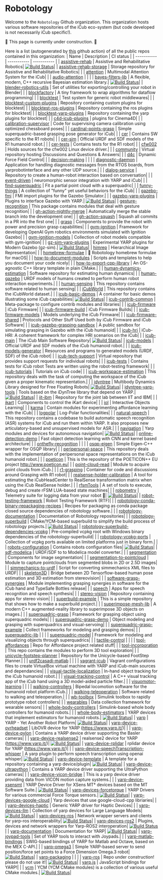 Robotology
==========

Welcome to the `Robotology` Github organization.
This organization hosts various software repositories of the iCub eco-system (but code developed is not necessarily iCub specific!).

:construction: This page is currently under construction. :construction:

Here is a list (autogenerated by [this](https://github.com/robotology/.github/blob/main/.github/workflows/index-update.yml) github action) of all the public repos contained in this organization:
| Name | Description |  CI status |
| ----------- | ----------- | ----------- |
| [assistive-rehab](https://github.com/robotology/assistive-rehab) | Assistive and Rehabilitative Robotics| [![Build Status](https://github.com/robotology/assistive-rehab/workflows/CI%20Workflow/badge.svg)](https://github.com/robotology/assistive-rehab/actions?query=workflow%3A%22CI+Workflow%22)|
| [assistive-rehab-storage](https://github.com/robotology/assistive-rehab-storage) | Storage repository for Assistive and Rehabilitative Robotics| |
| [attention](https://github.com/robotology/attention) | Multimodal Attention System for the iCub| |
| [audio-attention](https://github.com/robotology/audio-attention) | | |
| [bayes-filters-lib](https://github.com/robotology/bayes-filters-lib) | A flexible, modern, C++ recursive Bayesian estimation library.| [![Build Status](https://github.com/robotology/bayes-filters-lib/workflows/CI%20Workflow/badge.svg)](https://github.com/robotology/bayes-filters-lib/actions?query=workflow%3A%22CI+Workflow%22)|
| [blender-robotics-utils](https://github.com/robotology/blender-robotics-utils) | Set of utilities for exporting/controlling your robot in Blender| |
| [blockfactory](https://github.com/robotology/blockfactory) | A tiny framework to wrap algorithms for dataflow programming| |
| [blocktest](https://github.com/robotology/blocktest) | Test system for generic robot middlewares| |
| [blocktest-custom-plugins](https://github.com/robotology/blocktest-custom-plugins) | Repository containing custom plugins for blocktest| |
| [blocktest-ros-plugins](https://github.com/robotology/blocktest-ros-plugins) | Repository containing the ros plugins for blocktest| |
| [blocktest-yarp-plugins](https://github.com/robotology/blocktest-yarp-plugins) | Repository containing the yarp plugins for blocktest| |
| [c4d-icub-plugins](https://github.com/robotology/c4d-icub-plugins) | plugins for Cinema4D| |
| [calibration-supervisor](https://github.com/robotology/calibration-supervisor) | Code for supervising camera calibration using optimized chessboard poses| |
| [cardinal-points-grasp](https://github.com/robotology/cardinal-points-grasp) | Simple superquadric-based grasping pose generator for iCub| |
| [cer](https://github.com/robotology/cer) | Contains SW specific to the R1 robots| |
| [cer-sim](https://github.com/robotology/cer-sim) | Official URDF and SDF models of the R1 humanoid robot.| |
| [cer-tests](https://github.com/robotology/cer-tests) | Contains tests for the R1 robot| |
| [cfw002](https://github.com/robotology/cfw002) | Holds sources for the cfw002 Linux device driver.| |
| [community](https://github.com/robotology/community) | Virtual repository hosting Discussions and Questions & Answers| |
| [d4c](https://github.com/robotology/d4c) | Dynamic Force Field Control| |
| [decision-making](https://github.com/robotology/decision-making) | | |
| [diagnostic-daemon](https://github.com/robotology/diagnostic-daemon) | Application for handling diagnostic messages from the RTOS boards, from yarprobotinterface and any other UDP source.| |
| [dialog-service](https://github.com/robotology/dialog-service) | Repository to create a human-robot interaction based on conversation| |
| [event-driven](https://github.com/robotology/event-driven) | neuromorphic sensor integration with YARP and iCub| |
| [find-superquadric](https://github.com/robotology/find-superquadric) | Fit a partial point cloud with a superquadric| |
| [funny-things](https://github.com/robotology/funny-things) | A collection of "funny" yet useful behaviors for the iCub| |
| [gazebo-fmi](https://github.com/robotology/gazebo-fmi) | FMI import plugins for the Gazebo Simulator.| |
| [gazebo-yarp-plugins](https://github.com/robotology/gazebo-yarp-plugins) | Plugins to interface Gazebo with YARP.| [![Build Status](https://github.com/robotology/gazebo-yarp-plugins/workflows/CI%20Workflow/badge.svg)](https://github.com/robotology/gazebo-yarp-plugins/actions?query=workflow%3A%22CI+Workflow%22)|
| [gesture-recognition](https://github.com/robotology/gesture-recognition) | This package contains modules that deal with gesture recognition| |
| [gh-action-nightly-merge](https://github.com/robotology/gh-action-nightly-merge) | Automatically merge the stable branch into the development one| |
| [gh-action-squash](https://github.com/robotology/gh-action-squash) | Squash all commits in a PR into the first one| |
| [grasp](https://github.com/robotology/grasp) | Components to provide the robot with power and precision grasp capabilities| |
| [gym-ignition](https://github.com/robotology/gym-ignition) | Framework for developing OpenAI Gym robotics environments simulated with Ignition Gazebo| |
| [gym-ignition-models](https://github.com/robotology/gym-ignition-models) | Collection of robot models compatible with gym-ignition| |
| [gz-sim-yarp-plugins](https://github.com/robotology/gz-sim-yarp-plugins) | Experimental YARP plugins for Modern Gazebo (gz-sim).| [![Build Status](https://github.com/robotology/gz-sim-yarp-plugins/workflows/CI%20Workflow/badge.svg)](https://github.com/robotology/gz-sim-yarp-plugins/actions?query=workflow%3A%22CI+Workflow%22)|
| [himrep](https://github.com/robotology/himrep) | Hierarchical Image Representation| |
| [homebrew-formulae](https://github.com/robotology/homebrew-formulae) | 🍻 Robotology homebrew formulae for macOS| |
| [how-to-document-modules](https://github.com/robotology/how-to-document-modules) | Scripts and templates to help you document your code nicely| |
| [how-to-export-cpp-library](https://github.com/robotology/how-to-export-cpp-library) | An OS-agnostic C++ library template in plain CMake.| |
| [human-dynamics-estimation](https://github.com/robotology/human-dynamics-estimation) | Software repository for estimating human dynamics| |
| [human-gazebo](https://github.com/robotology/human-gazebo) | URDF models of humans created to perform human robot interaction experiments.| |
| [human-sensing](https://github.com/robotology/human-sensing) | This repository contains software related to human sensing| |
| [iCubWorld](https://github.com/robotology/iCubWorld) | This repository contains the iCubWorld dataset.| |
| [icub-basic-demos](https://github.com/robotology/icub-basic-demos) | A container for basic demos illustrating some iCub capabilities| [![Build Status](https://github.com/robotology/icub-basic-demos/workflows/CI%20Workflow/badge.svg)](https://github.com/robotology/icub-basic-demos/actions?query=workflow%3A%22CI+Workflow%22)|
| [icub-contrib-common](https://github.com/robotology/icub-contrib-common) | Meta-package to configure contrib modules and libraries| |
| [icub-firmware](https://github.com/robotology/icub-firmware) | iCub Firmware| |
| [icub-firmware-build](https://github.com/robotology/icub-firmware-build) | iCub Firmware Builds| |
| [icub-firmware-models](https://github.com/robotology/icub-firmware-models) | Models underlying the iCub Firmware| |
| [icub-firmware-shared](https://github.com/robotology/icub-firmware-shared) | Protocols and Other Stuff Used both by iCub Firmware and iCub Software| |
| [icub-gazebo-grasping-sandbox](https://github.com/robotology/icub-gazebo-grasping-sandbox) | A public sandbox for simulating grasping in Gazebo with the iCub humanoid| |
| [icub-hri](https://github.com/robotology/icub-hri) | iCub-HRI: A coherent framework for complex HRI scenarios on the iCub| |
| [icub-main](https://github.com/robotology/icub-main) | The iCub Main Software Repository| [![Build Status](https://github.com/robotology/icub-main/workflows/CI%20Workflow/badge.svg)](https://github.com/robotology/icub-main/actions?query=workflow%3A%22CI+Workflow%22)|
| [icub-models](https://github.com/robotology/icub-models) | Official URDF and SDF models of the iCub humanoid robot.| |
| [icub-models-generator](https://github.com/robotology/icub-models-generator) | Resources and programs to generated models (URDF, SDF) of the iCub robot| |
| [icub-tech-support](https://github.com/robotology/icub-tech-support) | Virtual repository that provides support requests for individual robots| |
| [icub-tests](https://github.com/robotology/icub-tests) | Contains tests for iCub robot Tests are written using the robot-testing framework| |
| [icub-tutorials](https://github.com/robotology/icub-tutorials) | Tutorials on iCub code| |
| [icub-workspace-estimation](https://github.com/robotology/icub-workspace-estimation) | This repository deals with the task of computing the workspace of the iCub given a proper kinematic representation.| |
| [idyntree](https://github.com/robotology/idyntree) | Multibody Dynamics Library designed for Free Floating Robots| [![Build Status](https://github.com/robotology/idyntree/workflows/CI%20Workflow/badge.svg)](https://github.com/robotology/idyntree/actions?query=workflow%3A%22CI+Workflow%22)|
| [idyntree-yarp-tools](https://github.com/robotology/idyntree-yarp-tools) | Tools based on the iDynTree library that depend on YARP.| [![Build Status](https://github.com/robotology/idyntree-yarp-tools/workflows/CI%20Workflow/badge.svg)](https://github.com/robotology/idyntree-yarp-tools/actions?query=workflow%3A%22CI+Workflow%22)|
| [iit-ibm](https://github.com/robotology/iit-ibm) | Repository for the joint lab between IIT and IBM| |
| [ikart](https://github.com/robotology/ikart) | Components to control the iKart device| |
| [iol](https://github.com/robotology/iol) | Interactive Objects Learning| |
| [karma](https://github.com/robotology/karma) | Contain modules for experimenting affordance learning with the iCub| |
| [logpolar](https://github.com/robotology/logpolar) | Log-Polar functionalities| |
| [natural-speech](https://github.com/robotology/natural-speech) | This repository contains a codebase to build automatic speech recognition (ASR) systems for iCub and run them within YARP. It also proposes new articulatory-based and unsupervised models for ASR.| |
| [navigation](https://github.com/robotology/navigation) | Yarp modules and devices for autonomous navigation| [![Build Status](https://github.com/robotology/navigation/workflows/CI%20Workflow/badge.svg)](https://github.com/robotology/navigation/actions?query=workflow%3A%22CI+Workflow%22)|
| [online-detection-demo](https://github.com/robotology/online-detection-demo) | Fast object detection learning with CNN and kernel based architecture| |
| [onthefly-recognition](https://github.com/robotology/onthefly-recognition) | | |
| [osqp-eigen](https://github.com/robotology/osqp-eigen) | Simple Eigen-C++ wrapper for OSQP library| |
| [peripersonal-space](https://github.com/robotology/peripersonal-space) | This repository deals with the implementation of peripersonal space representations on the iCub humanoid robot.| |
| [poeticon](https://github.com/robotology/poeticon) | This is the repository of the POETICON++ EU project http://www.poeticon.eu| |
| [point-cloud-read](https://github.com/robotology/point-cloud-read) | Module to acquire point clouds from iCub.| |
| [r1-grasping](https://github.com/robotology/r1-grasping) | Container for code and discussions around Grasping with R1 robot| |
| [realsense-holder-calibration](https://github.com/robotology/realsense-holder-calibration) | A tool for estimating the iCubHeadCenter to RealSense transformation matrix when using the iCub RealSense holder.| |
| [rfsmTools](https://github.com/robotology/rfsmTools) | A set of tools to execute, debug and create rFSM LUA-based state machines| |
| [robometry](https://github.com/robotology/robometry) | Telemetry suite for logging data from your robot 🤖| [![Build Status](https://github.com/robotology/robometry/workflows/CI%20Workflow/badge.svg)](https://github.com/robotology/robometry/actions?query=workflow%3A%22CI+Workflow%22)|
| [robot-testing-framework](https://github.com/robotology/robot-testing-framework) | Robot Testing Framework (RTF)| |
| [robotology-conda-binary-repackaging-recipes](https://github.com/robotology/robotology-conda-binary-repackaging-recipes) | Recipes for packaging as conda package closed source dependencies of robotology software.| |
| [robotology-documentation](https://github.com/robotology/robotology-documentation) | Documentation of Robotology repositories| |
| [robotology-superbuild](https://github.com/robotology/robotology-superbuild) | CMake/YCM-based superbuild to simplify the build process of robotology projects.| [![Build Status](https://github.com/robotology/robotology-superbuild/workflows/CI%20Workflow/badge.svg)](https://github.com/robotology/robotology-superbuild/actions?query=workflow%3A%22CI+Workflow%22)|
| [robotology-superbuild-dependencies-vcpkg](https://github.com/robotology/robotology-superbuild-dependencies-vcpkg) | Pre-compiled vcpkg root with Windows binary dependencies of the robotology-superbuild| |
| [robotology-vcpkg-ports](https://github.com/robotology/robotology-vcpkg-ports) | Collection of vcpkg ports available on limited platforms just in binary form.| |
| [robots-configuration](https://github.com/robotology/robots-configuration) | Contains robots configuration files| [![Build Status](https://github.com/robotology/robots-configuration/workflows/CI%20Workflow/badge.svg)](https://github.com/robotology/robots-configuration/actions?query=workflow%3A%22CI+Workflow%22)|
| [sdf-modelica](https://github.com/robotology/sdf-modelica) | URDF/SDF to to Modelica model converter.| |
| [segmentation](https://github.com/robotology/segmentation) | Components for image segmentation| |
| [segmentation-to-pointcloud](https://github.com/robotology/segmentation-to-pointcloud) | Module to capture pointclouds from segmented blobs in 2D or 2.5D images| |
| [simmechanics-to-urdf](https://github.com/robotology/simmechanics-to-urdf) | Script for converting simmechanics XML files to URDF| |
| [skeleton3D](https://github.com/robotology/skeleton3D) | Bridge between 2D Tensorflow-based human pose estimation and 3D estimation from stereovision| |
| [software-grasp-synergies](https://github.com/robotology/software-grasp-synergies) | Module implementing grasping synergies in software for the iCub hand and TypeSafe Bottles release| |
| [speech](https://github.com/robotology/speech) | Apps for speech recognition and speech synthesis| |
| [stereo-vision](https://github.com/robotology/stereo-vision) | Repository containing apps for stereo vision| |
| [superbuild-example](https://github.com/robotology/superbuild-example) | This is a simple repository that shows how to make a superbuild project.| |
| [superimpose-mesh-lib](https://github.com/robotology/superimpose-mesh-lib) | A modern C++ augmented-reality library to superimpose 3D objects on images.| |
| [superquadric-grasp](https://github.com/robotology/superquadric-grasp) | Framework for grasping object using superquadric models| |
| [superquadric-grasp-demo](https://github.com/robotology/superquadric-grasp-demo) | Object modeling and grasping with superquadrics and visual-servoing| |
| [superquadric-grasp-example](https://github.com/robotology/superquadric-grasp-example) | Collect frameworks for modeling and grasping demos| |
| [superquadric-lib](https://github.com/robotology/superquadric-lib) | | |
| [superquadric-model](https://github.com/robotology/superquadric-model) | Framework for modeling and visualizing objects through superquadrics| |
| [tactile-control](https://github.com/robotology/tactile-control) | | |
| [tool-affordances](https://github.com/robotology/tool-affordances) | Repo for Affordance project related stuff| |
| [tool-incorporation](https://github.com/robotology/tool-incorporation) | This repo contains the modules to perform 3D tool exploration| |
| [unicycle-footstep-planner](https://github.com/robotology/unicycle-footstep-planner) | Repository for the Unicycle-based FootStep Planner.| |
| [urdf2casadi-matlab](https://github.com/robotology/urdf2casadi-matlab) | | |
| [vagrant-icub](https://github.com/robotology/vagrant-icub) | Vagrant configurations files to create VirtualBox virtual machine with YARP and iCub-main sources and dependancies| |
| [visual-tactile-localization](https://github.com/robotology/visual-tactile-localization) | In-hand object tracking for the iCub humanoid robot.| |
| [visual-tracking-control](https://github.com/robotology/visual-tracking-control) | A C++ visual tracking app of the iCub hand using a 3D model-aided particle filter.| |
| [visuomotor-learning](https://github.com/robotology/visuomotor-learning) | | |
| [walking-controllers](https://github.com/robotology/walking-controllers) | Bipedal locomotion software for the humanoid robot platform iCub.| |
| [walking-teleoperation](https://github.com/robotology/walking-teleoperation) | Software related to walking and teleoperation.| |
| [wb-toolbox](https://github.com/robotology/wb-toolbox) | Simulink toolbox to rapidly prototype robot controllers| |
| [wearables](https://github.com/robotology/wearables) | Data collection framework for wearable sensors| |
| [whole-body-controllers](https://github.com/robotology/whole-body-controllers) | Simulink-based whole body controllers for humanoid robots.| |
| [whole-body-estimators](https://github.com/robotology/whole-body-estimators) | YARP devices that implement estimators for humanoid robots.| [![Build Status](https://github.com/robotology/whole-body-estimators/workflows/CI%20Workflow/badge.svg)](https://github.com/robotology/whole-body-estimators/actions?query=workflow%3A%22CI+Workflow%22)|
| [yarp](https://github.com/robotology/yarp) | YARP - Yet Another Robot Platform| [![Build Status](https://github.com/robotology/yarp/workflows/CI%20Workflow/badge.svg)](https://github.com/robotology/yarp/actions?query=workflow%3A%22CI+Workflow%22)|
| [yarp-device-ovrheadset](https://github.com/robotology/yarp-device-ovrheadset) | LibOVR device for YARP (https://www.yarp.it/)| |
| [yarp-device-pylon](https://github.com/robotology/yarp-device-pylon) | Contains a YARP device driver supporting the Basler cameras| |
| [yarp-device-realsense2](https://github.com/robotology/yarp-device-realsense2) | realsense2 device for YARP (https://www.yarp.it/)| [![Build Status](https://github.com/robotology/yarp-device-realsense2/workflows/CI%20Workflow/badge.svg)](https://github.com/robotology/yarp-device-realsense2/actions?query=workflow%3A%22CI+Workflow%22)|
| [yarp-device-rplidar](https://github.com/robotology/yarp-device-rplidar) | rplidar device for YARP (https://www.yarp.it/)| |
| [yarp-device-speechTranscription-whisper](https://github.com/robotology/yarp-device-speechTranscription-whisper) | A yarp plugin to perform speech transcription using openai whisper| [![Build Status](https://github.com/robotology/yarp-device-speechTranscription-whisper/workflows/CI%20Workflow/badge.svg)](https://github.com/robotology/yarp-device-speechTranscription-whisper/actions?query=workflow%3A%22CI+Workflow%22)|
| [yarp-device-template](https://github.com/robotology/yarp-device-template) | A template for a repository containing a yarp device/plugin| [![Build Status](https://github.com/robotology/yarp-device-template/workflows/CI%20Workflow/badge.svg)](https://github.com/robotology/yarp-device-template/actions?query=workflow%3A%22CI+Workflow%22)|
| [yarp-device-ultrapython](https://github.com/robotology/yarp-device-ultrapython) | Contains a YARP device driver supporting the UltraPython cameras| |
| [yarp-device-vicon-bridge](https://github.com/robotology/yarp-device-vicon-bridge) | This is a yarp device driver providing data from VICON motion capture systems.| |
| [yarp-device-xsensmt](https://github.com/robotology/yarp-device-xsensmt) | YARP Device Driver for XSens MT* devices based on the MT Software Suite.| [![Build Status](https://github.com/robotology/yarp-device-xsensmt/workflows/CI%20Workflow/badge.svg)](https://github.com/robotology/yarp-device-xsensmt/actions?query=workflow%3A%22CI+Workflow%22)|
| [yarp-devices-forcetorque](https://github.com/robotology/yarp-devices-forcetorque) | YARP Drivers for various commercial Force Torque sensors.| [![Build Status](https://github.com/robotology/yarp-devices-forcetorque/workflows/CI%20Workflow/badge.svg)](https://github.com/robotology/yarp-devices-forcetorque/actions?query=workflow%3A%22CI+Workflow%22)|
| [yarp-devices-google-cloud](https://github.com/robotology/yarp-devices-google-cloud) | Yarp devices that use google-cloud-cpp libriaries| |
| [yarp-devices-haptic](https://github.com/robotology/yarp-devices-haptic) | Generic YARP driver for Haptic Devices| |
| [yarp-devices-llm](https://github.com/robotology/yarp-devices-llm) | Collection of yarp devices for Large Language Models| [![Build Status](https://github.com/robotology/yarp-devices-llm/workflows/CI%20Workflow/badge.svg)](https://github.com/robotology/yarp-devices-llm/actions?query=workflow%3A%22CI+Workflow%22)|
| [yarp-devices-ros](https://github.com/robotology/yarp-devices-ros) | Network wrapper servers and clients for yarp-ros interoperability| [![Build Status](https://github.com/robotology/yarp-devices-ros/workflows/CI%20Workflow/badge.svg)](https://github.com/robotology/yarp-devices-ros/actions?query=workflow%3A%22CI+Workflow%22)|
| [yarp-devices-ros2](https://github.com/robotology/yarp-devices-ros2) | Plugins, devices and network wrappers for Yarp-ROS2 interoperation| [![Build Status](https://github.com/robotology/yarp-devices-ros2/workflows/CI%20Workflow/badge.svg)](https://github.com/robotology/yarp-devices-ros2/actions?query=workflow%3A%22CI+Workflow%22)|
| [yarp-documentation](https://github.com/robotology/yarp-documentation) | Documentation for YARP| [![Build Status](https://github.com/robotology/yarp-documentation/workflows/CI%20Workflow/badge.svg)](https://github.com/robotology/yarp-documentation/actions?query=workflow%3A%22CI+Workflow%22)|
| [yarp-joypad-tools](https://github.com/robotology/yarp-joypad-tools) | Set of YARP tools to interact with Joypads.| |
| [yarp-matlab-bindings](https://github.com/robotology/yarp-matlab-bindings) | SWIG-based bindings of YARP for Matlab and Octave, based on the MEX C-API.| |
| [yarp-omega3](https://github.com/robotology/yarp-omega3) | Simple YARP-based server to send position/force set points to a Force Dimension Omega.3 robot| [![Build Status](https://github.com/robotology/yarp-omega3/workflows/CI%20Workflow/badge.svg)](https://github.com/robotology/yarp-omega3/actions?query=workflow%3A%22CI+Workflow%22)|
| [yarp-packaging](https://github.com/robotology/yarp-packaging) | | |
| [yarp-ros](https://github.com/robotology/yarp-ros) | Repo under construction! please do not use it!| [![Build Status](https://github.com/robotology/yarp-ros/workflows/CI%20Workflow/badge.svg)](https://github.com/robotology/yarp-ros/actions?query=workflow%3A%22CI+Workflow%22)|
| [yarp.js](https://github.com/robotology/yarp.js) | JavaScript bindings for YARP!| |
| [ycm](https://github.com/robotology/ycm) | YCM (YCM CMake modules) is a collection of various useful CMake modules.| [![Build Status](https://github.com/robotology/ycm/workflows/CI%20Workflow/badge.svg)](https://github.com/robotology/ycm/actions?query=workflow%3A%22CI+Workflow%22)|
